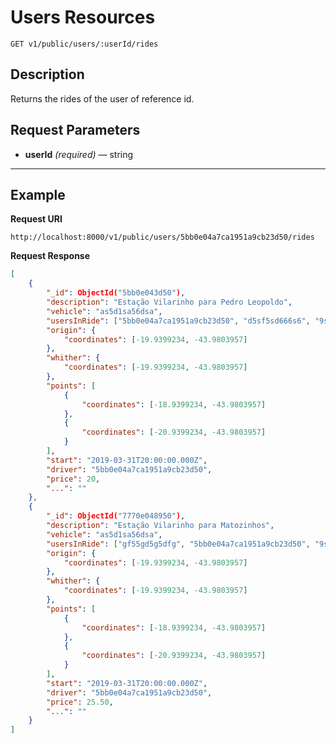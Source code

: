# Users Resources

    GET v1/public/users/:userId/rides

## Description
Returns the rides of the user of reference id.

## Request Parameters

- **userId** _(required)_ — string

***

## Example
**Request URI**

    http://localhost:8000/v1/public/users/5bb0e04a7ca1951a9cb23d50/rides

**Request Response**
``` json
[
    {
        "_id": ObjectId("5bb0e043d50"),
        "description": "Estação Vilarinho para Pedro Leopoldo",
        "vehicle": "as5d1sa56dsa",
        "usersInRide": ["5bb0e04a7ca1951a9cb23d50", "d5sf5sd666s6", "9sa99sa9sa9"],
        "origin": {
            "coordinates": [-19.9399234, -43.9803957]
        },
        "whither": {
            "coordinates": [-19.9399234, -43.9803957]
        },
        "points": [
            {
                "coordinates": [-18.9399234, -43.9803957]
            },
            {
                "coordinates": [-20.9399234, -43.9803957]
            }
        ],
        "start": "2019-03-31T20:00:00.000Z",
        "driver": "5bb0e04a7ca1951a9cb23d50",
        "price": 20,
        "...": ""
    },
    {
        "_id": ObjectId("7770e048950"),
        "description": "Estação Vilarinho para Matozinhos",
        "vehicle": "as5d1sa56dsa",
        "usersInRide": ["gf55gd5g5dfg", "5bb0e04a7ca1951a9cb23d50", "9sa99sa9sa9"],
        "origin": {
            "coordinates": [-19.9399234, -43.9803957]
        },
        "whither": {
            "coordinates": [-19.9399234, -43.9803957]
        },
        "points": [
            {
                "coordinates": [-18.9399234, -43.9803957]
            },
            {
                "coordinates": [-20.9399234, -43.9803957]
            }
        ],
        "start": "2019-03-31T20:00:00.000Z",
        "driver": "5bb0e04a7ca1951a9cb23d50",
        "price": 25.50,
        "...": ""
    }
]
```